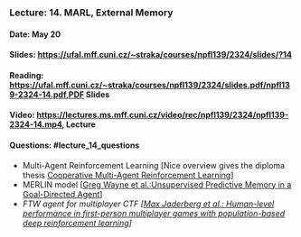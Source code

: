 ### Lecture: 14. MARL, External Memory
#### Date: May 20
#### Slides: https://ufal.mff.cuni.cz/~straka/courses/npfl139/2324/slides/?14
#### Reading: https://ufal.mff.cuni.cz/~straka/courses/npfl139/2324/slides.pdf/npfl139-2324-14.pdf,PDF Slides
#### Video: https://lectures.ms.mff.cuni.cz/video/rec/npfl139/2324/npfl139-2324-14.mp4, Lecture
#### Questions: #lecture_14_questions

- Multi-Agent Reinforcement Learning [Nice overview gives the diploma thesis [Cooperative Multi-Agent Reinforcement Learning](https://dspace.cuni.cz/handle/20.500.11956/127431)]
- MERLIN model [[Greg Wayne et al.:Unsupervised Predictive Memory in a Goal-Directed Agent](https://arxiv.org/abs/1803.10760)]
- _FTW agent for multiplayer CTF [[Max Jaderberg et al.: Human-level performance in first-person multiplayer games with population-based deep reinforcement learning](https://arxiv.org/abs/1807.01281)]_
